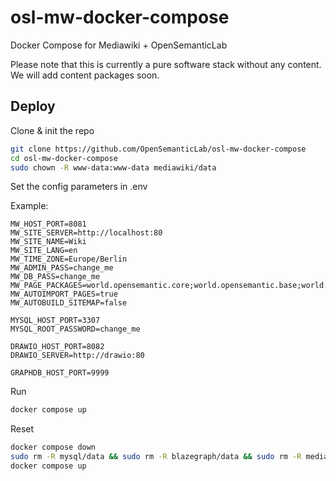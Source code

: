 # osl-mw-docker-compose
Docker Compose for Mediawiki + OpenSemanticLab

Please note that this is currently a pure software stack without any content. 
We will add content packages soon.

## Deploy

Clone & init the repo

```bash
git clone https://github.com/OpenSemanticLab/osl-mw-docker-compose
cd osl-mw-docker-compose
sudo chown -R www-data:www-data mediawiki/data
```

Set the config parameters in .env

Example:
```
MW_HOST_PORT=8081
MW_SITE_SERVER=http://localhost:80
MW_SITE_NAME=Wiki
MW_SITE_LANG=en
MW_TIME_ZONE=Europe/Berlin
MW_ADMIN_PASS=change_me
MW_DB_PASS=change_me
MW_PAGE_PACKAGES=world.opensemantic.core;world.opensemantic.base;world.opensemantic.demo.common
MW_AUTOIMPORT_PAGES=true
MW_AUTOBUILD_SITEMAP=false

MYSQL_HOST_PORT=3307
MYSQL_ROOT_PASSWORD=change_me

DRAWIO_HOST_PORT=8082
DRAWIO_SERVER=http://drawio:80

GRAPHDB_HOST_PORT=9999
```

Run

```bash
docker compose up
```

Reset

```bash
docker compose down
sudo rm -R mysql/data && sudo rm -R blazegraph/data && sudo rm -R mediawiki/data/
docker compose up
```
